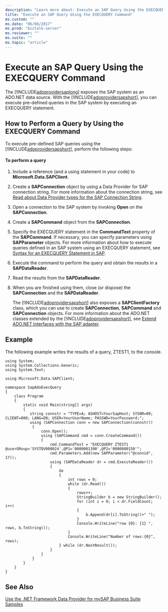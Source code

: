 ```yaml
---
description: "Learn more about: Execute an SAP Query Using the EXECQUERY Command"
title: "Execute an SAP Query Using the EXECQUERY Command"
ms.custom: ""
ms.date: "06/08/2017"
ms.prod: "biztalk-server"
ms.reviewer: ""
ms.suite: ""
ms.topic: "article"
---
```

# Execute an SAP Query Using the EXECQUERY Command
The [!INCLUDE[adoprovidersaplong](../../includes/adoprovidersaplong-md.md)] exposes the SAP system as an ADO.NET data source. With the [!INCLUDE[adoprovidersapshort](../../includes/adoprovidersapshort-md.md)], you can execute pre-defined queries in the SAP system by executing an EXECQUERY statement.  
  
## How to Perform a Query by Using the EXECQUERY Command  
 To execute pre-defined SAP queries using the [!INCLUDE[adoprovidersapshort](../../includes/adoprovidersapshort-md.md)], perform the following steps:  
  
#### To perform a query  
  
1. Include a reference (and a using statement in your code) to **Microsoft.Data.SAPClient**.  
  
2. Create a **SAPConnection** object by using a Data Provider for SAP connection string. For more information about the connection string, see [Read about Data Provider types for the SAP Connection String](../../adapters-and-accelerators/adapter-sap/read-about-data-provider-types-for-the-sap-connection-string.md).  
  
3. Open a connection to the SAP system by invoking **Open** on the **SAPConnection**.  
  
4. Create a **SAPCommand** object from the **SAPConnection**.  
  
5. Specify the EXECQUERY statement in the **CommandText** property of the **SAPCommand**. If necessary, you can specify parameters using **SAPParameter** objects. For more information about how to execute queries defined in an SAP system using an EXECQUERY statement, see [Syntax for an EXECQUERY Statement in SAP](../../adapters-and-accelerators/adapter-sap/syntax-for-an-execquery-statement-in-sap.md).  
  
6. Execute the command to perform the query and obtain the results in a **SAPDataReader**.  
  
7. Read the results from the **SAPDataReader**.  
  
8. When you are finished using them, close (or dispose) the **SAPConnection** and the **SAPDataReader**.  
  
   The [!INCLUDE[adoprovidersapshort](../../includes/adoprovidersapshort-md.md)] also exposes a **SAPClientFactory** class, which you can use to create **SAPConnection**, **SAPCommand** and **SAPConnection** objects. For more information about the ADO.NET classes extended by the [!INCLUDE[adoprovidersapshort](../../includes/adoprovidersapshort-md.md)], see [Extend ADO.NET Interfaces with the SAP adapter](../../adapters-and-accelerators/adapter-sap/extend-ado-net-interfaces-with-the-sap-adapter.md).  
  
## Example  
 The following example writes the results of a query, ZTEST1, to the console.  
  
```  
using System;  
using System.Collections.Generic;  
using System.Text;  
  
using Microsoft.Data.SAPClient;  
  
namespace SapAdoExecQuery  
{  
    class Program  
    {  
        static void Main(string[] args)  
        {  
           string connstr = "TYPE=A; ASHOST=YourSapHost; SYSNR=00; CLIENT=800; LANG=EN; USER=YourUserName; PASSWD=YourPassword;";  
           using (SAPConnection conn = new SAPConnection(connstr))  
            {  
                conn.Open();  
                using (SAPCommand cmd = conn.CreateCommand())  
                {  
                    cmd.CommandText = "EXECQUERY ZTEST1 @userGRoup='SYSTQV000024',@P1='0000001390',@P2='0000080150'";  
                    cmd.Parameters.Add(new SAPParameter("@connid", 17));                      
                    using (SAPDataReader dr = cmd.ExecuteReader())  
                    {  
                        do  
                        {  
                            int rows = 0;  
                            while (dr.Read())  
                            {  
                                rows++;  
                                StringBuilder b = new StringBuilder();  
                                for (int i = 0; i < dr.FieldCount; i++)  
                                {  
                                    b.Append(dr[i].ToString()+" ");  
                                }  
                                Console.WriteLine("row {0}: {1} ", rows, b.ToString());  
                            }  
                            Console.WriteLine("Number of rows:{0}", rows);  
                        } while (dr.NextResult());  
                    }  
                }  
            }  
        }  
    }  
}  
```  
  
## See Also  
 [Use the .NET Framework Data Provider for mySAP Business Suite](../../adapters-and-accelerators/adapter-sap/use-the-net-framework-data-provider-for-mysap-business-suite.md)  
 [Samples](../../adapters-and-accelerators/accelerator-rosettanet/adapter-samples.md)
